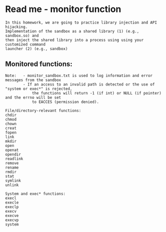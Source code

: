 # Read me - monitor function
    In this homework, we are going to practice library injection and API hijacking.
    Implementation of the sandbox as a shared library (1) (e.g., sandbox.so) and 
    then inject the shared library into a process using using your customized command 
    launcher (2) (e.g., sandbox)

## Monitored functions:
    Note:   - monitor_sandbox.txt is used to log information and error messages from the sandbox
            - If an access to an invalid path is detected or the use of "system or exec*" is rejected,
                the functions will return -1 (if int) or NULL (if pointer) and the errno will be set
                to EACCES (permission denied).

    File/directory-relevant functions:
    chdir
    chmod
    chown
    creat
    fopen
    link
    mkdir
    open
    openat
    opendir
    readlink
    remove
    rename
    rmdir
    stat
    symlink
    unlink

    System and exec* functions:
    execl
    execle
    execlp
    execv
    execve
    execvp
    system
